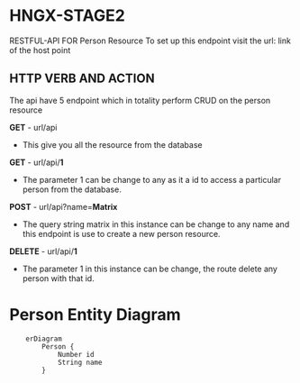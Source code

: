 # HNGX-STAGE2
RESTFUL-API FOR Person Resource
To set up this endpoint visit the url: link of the host point

## HTTP VERB AND ACTION
The api have 5 endpoint which in totality perform CRUD on the person resource

**GET** - url/api
  - This  give you all the resource from the database
    
**GET** - url/api/**1**
  - The parameter 1 can be change to any as it a id to access a particular person from the database.
    
**POST** - url/api?name=**Matrix**
  - The query string matrix in this instance can be change to any  name and this endpoint is use to create a new person resource.
    
**DELETE** - url/api/**1**
  - The parameter 1 in this instance can be change,  the route delete any person with that id.

# Person Entity Diagram

```mermaid
    erDiagram 
        Person {
            Number id
            String name
        }
```
